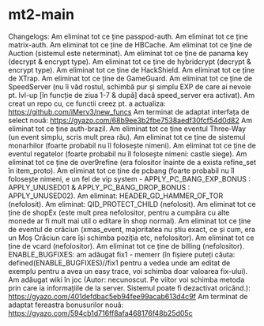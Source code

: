 # mt2-main
 
 Changelogs:
     Am eliminat tot ce ține passpod-auth.
     Am eliminat tot ce ține matrix-auth.
     Am eliminat tot ce ține de HBCache.
     Am eliminat tot ce ține de Auction (sistemul este neterminat).
     Am eliminat tot ce ține de panama key (decrypt & encrypt type).
     Am eliminat tot ce ține de hybridcrypt (decrypt & encrypt type).
     Am eliminat tot ce ține de HackShield.
     Am eliminat tot ce ține de XTrap.
     Am eliminat tot ce ține de GameGuard.
     Am eliminat tot ce ține de SpeedServer (nu îi văd rostul, schimbă pur și simplu EXP de care ai nevoie pt. lvl-up [în funcție de ziua 1-7 & după] dacă speed_server era activat).
     Am creat un repo cu, ce functii creez pt. a actualiza: https://github.com/iMerv3/new_funcs
     Am terminat de adaptat interfața de select nouă: https://gyazo.com/68b9ee3b2fbe7538aedf30fcf54d0d82
     Am eliminat tot ce ține auth-brazil.
     Am eliminat tot ce ține eventul Three-Way (un event simplu, scris mult prea rău).
     Am eliminat tot ce ține de sistemul monarhilor (foarte probabil nu îl folosește nimeni).
     Am eliminat tot ce ține de eventul regatelor (foarte probabil nu îl folosește nimeni: castle siege).
     Am eliminat tot ce ține de over9refine (era folositor înainte de a exista refine_set în item_proto).
     Am eliminat tot ce ține de pcbang (foarte probabil nu îl folosește nimeni, e un fel de vip system - APPLY_PC_BANG_EXP_BONUS : APPLY_UNUSED01 & APPLY_PC_BANG_DROP_BONUS : APPLY_UNUSED02).
     Am eliminat: HEADER_GD_HAMMER_OF_TOR (nefolosit). 
     Am eliminat: QID_PROTECT_CHILD (nefolosit).
     Am eliminat tot ce ține de shopEx (este mult prea nefolositor, pentru a cumpăra cu alte monede ar fi mult mai util o editare în shop normal).
     Am eliminat tot ce ține de eventul de crăciun (xmas_event, majoritatea nu știu exact, ce și cum, era un Moș Crăciun care își schimba poziția etc, nefolositor).
     Am eliminat tot ce ține de vcard (nefolositor).
     Am eliminat tot ce ține de billing (nefolositor).
     ENABLE_BUGFIXES: am adăugat fix1 - memerr (în fișiere puteți căuta: defined(ENABLE_BUGFIXES)//fix1 pentru a vedea unde am editat de exemplu pentru a avea un easy trace, voi schimba doar valoarea fix-ului). 
     Am adăugat wiki în joc (Autor: necunoscut. Pe viitor voi schimba metoda prin care ia informațiile de la server. Sistemul poate fi dezactivat oricând.): https://gyazo.com/401defdbac5eb94fee99acab613d4c9f
     Am terminat de adaptat fereastra bonusurilor nouă: https://gyazo.com/594cb1d716ff8afa468176f48b25d05c
